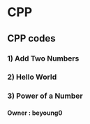 # CPP
## CPP codes
### 1) Add Two Numbers
### 2) Hello World
### 3) Power of a Number
#### Owner : beyoung0
